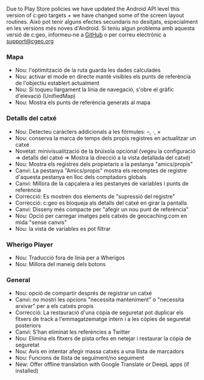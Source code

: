 Due to Play Store policies we have updated the Android API level this version of c:geo targets + we have changed some of the screen layout routines. Això pot tenir alguns efectes secundaris no desitjats, especialment en les versions més noves d'Android. Si teniu algun problema amb aquesta versió de c:geo, informeu-ne a [GitHub](https://github.com/cgeo/cgeo) o per correu electrònic a [support@cgeo.org](mailto:support@cgeo.org)

### Mapa
- Nou: l'optimització de la ruta guarda les dades calculades
- Nou: activar el mode en directe manté visibles els punts de referència de l'objectiu establert actualment
- Nou: Si toqueu llargament la línia de navegació, s'obre el gràfic d'elevació (UnifiedMap)
- Nou: Mostra els punts de referència generats al mapa

### Detalls del catxé
- Nou: Detecteu caràcters addicionals a les fórmules: –, ⋅, ×
- Nou: conserva la marca de temps dels propis registres en actualitzar un catxé
- Novetat: minivisualització de la brúixola opcional (vegeu la configuració => detalls del catxé => Mostra la direcció a la vista detallada del catxé)
- Nou: Mostra els registres dels propietaris a la pestanya "amics/propis"
- Canvi: La pestanya "Amics/propis" mostra els recomptes de registre d'aquesta pestanya en lloc dels comptadors globals
- Canvi: Millora de la capçalera a les pestanyes de variables i punts de referència
- Correcció: Es mostren dos elements de "supressió del registre"
- Correcció: c:geo es bloqueja als detalls del catxé en girar la pantalla
- Canvi: Disseny més compacte per "afegir un nou punt de referència"
- Nou: Opció per carregar imatges pels catxés de geocaching.com en mida "sense canvis"
- Nou: la vista de variables es pot filtrar

### Wherigo Player
- Nou: Traducció fora de línia per a Wherigos
- Nou: Millora del maneig dels botons

### General
- Nou: opció de compartir després de registrar un catxé
- Canvi: no mostri les opcions "necessita manteniment" o "necessita arxivar" per a els catxés propis
- Correcció: La restauració d'una còpia de seguretat pot duplicar els fitxers de track a l'emmagatzematge intern i a les còpies de seguretat posteriors
- Canvi: S'han eliminat les referències a Twitter
- Nou: Elimina els fitxers de pista orfes en netejar i restaurar la còpia de seguretat
- Nou: Avís en intentar afegir massa catxés a una llista de marcadors
- Nou: Funcions de llista de seguiment/no seguiment
- New: Offer offline translation with Google Translate or DeepL apps (if installed)
